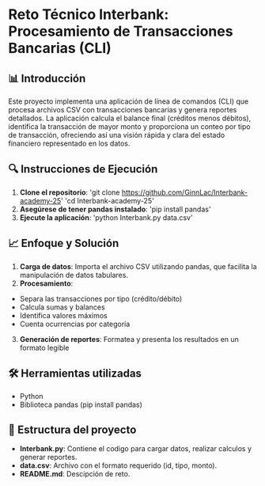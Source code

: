 # Reto Técnico Interbank: Procesamiento de Transacciones Bancarias (CLI)

## 📊 Introducción
Este proyecto implementa una aplicación de línea de comandos (CLI) que procesa archivos CSV con transacciones bancarias y genera reportes detallados. La aplicación calcula el balance final (créditos menos débitos), identifica la transacción de mayor monto y proporciona un conteo por tipo de transacción, ofreciendo así una visión rápida y clara del estado financiero representado en los datos.

## 🔍 Instrucciones de Ejecución
1. **Clone el repositorio**:
'git clone https://github.com/GinnLac/Interbank-academy-25'
'cd Interbank-academy-25'
2. **Asegúrese de tener pandas instalado**:
'pip install pandas'
3. **Ejecute la aplicación**:
'python Interbank.py data.csv'


## 📈 Enfoque y Solución
1. **Carga de datos**: Importa el archivo CSV utilizando pandas, que facilita la manipulación de datos tabulares.
2. **Procesamiento**:
- Separa las transacciones por tipo (crédito/débito)
- Calcula sumas y balances
- Identifica valores máximos
- Cuenta ocurrencias por categoría
3. **Generación de reportes**: Formatea y presenta los resultados en un formato legible

## 🛠️ Herramientas utilizadas
- Python 
- Biblioteca pandas (pip install pandas)

## 📁 Estructura del proyecto
- **Interbank.py**: Contiene el codigo para cargar datos, realizar calculos y generar reportes.
- **data.csv**: Archivo con el formato requerido (id, tipo, monto).
- **README.md**: Descipción de reto.
